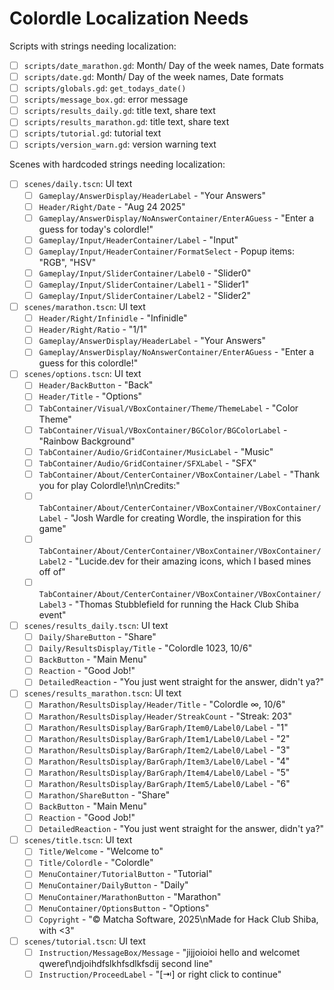 # Colordle Localization Needs

Scripts with strings needing localization:

- [ ] `scripts/date_marathon.gd`: Month/ Day of the week names, Date formats
- [ ] `scripts/date.gd`: Month/ Day of the week names, Date formats
- [ ] `scripts/globals.gd`: `get_todays_date()`
- [ ] `scripts/message_box.gd`: error message
- [ ] `scripts/results_daily.gd`: title text, share text
- [ ] `scripts/results_marathon.gd`: title text, share text
- [ ] `scripts/tutorial.gd`: tutorial text
- [ ] `scripts/version_warn.gd`: version warning text

Scenes with hardcoded strings needing localization:

- [ ] `scenes/daily.tscn`: UI text
  - [ ] `Gameplay/AnswerDisplay/HeaderLabel` - "Your Answers"
  - [ ] `Header/Right/Date` - "Aug 24 2025"
  - [ ] `Gameplay/AnswerDisplay/NoAnswerContainer/EnterAGuess` - "Enter a guess for today's colordle!"
  - [ ] `Gameplay/Input/HeaderContainer/Label` - "Input"
  - [ ] `Gameplay/Input/HeaderContainer/FormatSelect` - Popup items: "RGB", "HSV"
  - [ ] `Gameplay/Input/SliderContainer/Label0` - "Slider0"
  - [ ] `Gameplay/Input/SliderContainer/Label1` - "Slider1"
  - [ ] `Gameplay/Input/SliderContainer/Label2` - "Slider2"
- [ ] `scenes/marathon.tscn`: UI text
  - [ ] `Header/Right/Infinidle` - "Infinidle"
  - [ ] `Header/Right/Ratio` - "1/1"
  - [ ] `Gameplay/AnswerDisplay/HeaderLabel` - "Your Answers"
  - [ ] `Gameplay/AnswerDisplay/NoAnswerContainer/EnterAGuess` - "Enter a guess for this colordle!"
- [ ] `scenes/options.tscn`: UI text
  - [ ] `Header/BackButton` - "Back"
  - [ ] `Header/Title` - "Options"
  - [ ] `TabContainer/Visual/VBoxContainer/Theme/ThemeLabel` - "Color Theme"
  - [ ] `TabContainer/Visual/VBoxContainer/BGColor/BGColorLabel` - "Rainbow Background"
  - [ ] `TabContainer/Audio/GridContainer/MusicLabel` - "Music"
  - [ ] `TabContainer/Audio/GridContainer/SFXLabel` - "SFX"
  - [ ] `TabContainer/About/CenterContainer/VBoxContainer/Label` - "Thank you for play Colordle!\n\nCredits:"
  - [ ] `TabContainer/About/CenterContainer/VBoxContainer/VBoxContainer/Label` - "Josh Wardle for creating Wordle, the inspiration for this game"
  - [ ] `TabContainer/About/CenterContainer/VBoxContainer/VBoxContainer/Label2` - "Lucide.dev for their amazing icons, which I based mines off of"
  - [ ] `TabContainer/About/CenterContainer/VBoxContainer/VBoxContainer/Label3` - "Thomas Stubblefield for running the Hack Club Shiba event"
- [ ] `scenes/results_daily.tscn`: UI text
  - [ ] `Daily/ShareButton` - "Share"
  - [ ] `Daily/ResultsDisplay/Title` - "Colordle 1023, 10/6"
  - [ ] `BackButton` - "Main Menu"
  - [ ] `Reaction` - "Good Job!"
  - [ ] `DetailedReaction` - "You just went straight for the answer, didn't ya?"
- [ ] `scenes/results_marathon.tscn`: UI text
  - [ ] `Marathon/ResultsDisplay/Header/Title` - "Colordle ∞, 10/6"
  - [ ] `Marathon/ResultsDisplay/Header/StreakCount` - "Streak: 203"
  - [ ] `Marathon/ResultsDisplay/BarGraph/Item0/Label0/Label` - "1"
  - [ ] `Marathon/ResultsDisplay/BarGraph/Item1/Label0/Label` - "2"
  - [ ] `Marathon/ResultsDisplay/BarGraph/Item2/Label0/Label` - "3"
  - [ ] `Marathon/ResultsDisplay/BarGraph/Item3/Label0/Label` - "4"
  - [ ] `Marathon/ResultsDisplay/BarGraph/Item4/Label0/Label` - "5"
  - [ ] `Marathon/ResultsDisplay/BarGraph/Item5/Label0/Label` - "6"
  - [ ] `Marathon/ShareButton` - "Share"
  - [ ] `BackButton` - "Main Menu"
  - [ ] `Reaction` - "Good Job!"
  - [ ] `DetailedReaction` - "You just went straight for the answer, didn't ya?"
- [ ] `scenes/title.tscn`: UI text
  - [ ] `Title/Welcome` - "Welcome to"
  - [ ] `Title/Colordle` - "Colordle"
  - [ ] `MenuContainer/TutorialButton` - "Tutorial"
  - [ ] `MenuContainer/DailyButton` - "Daily"
  - [ ] `MenuContainer/MarathonButton` - "Marathon"
  - [ ] `MenuContainer/OptionsButton` - "Options"
  - [ ] `Copyright` - "© Matcha Software, 2025\nMade for Hack Club Shiba, with <3"
- [ ] `scenes/tutorial.tscn`: UI text
  - [ ] `Instruction/MessageBox/Message` - "jijjoioioi hello and welcomet qweref\ndjoihdfslkhfsdlkfsdij second line"
  - [ ] `Instruction/ProceedLabel` - "[⇥] or right click to continue"
